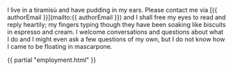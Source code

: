 I live in a tiramisù and have pudding in my ears. Please contact me via [{{ authorEmail }}](mailto:{{ authorEmail }}) and I shall free my eyes to read and reply heartily; my fingers typing though they have been soaking like biscuits in espresso and cream. I welcome conversations and questions about what I do and I might even ask a few questions of my own, but I do not know how I came to be floating in mascarpone.

{{ partial "employment.html" }}
